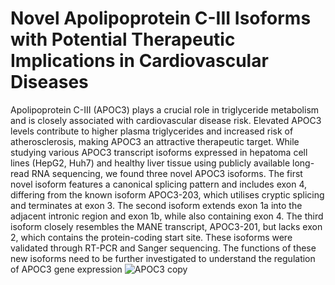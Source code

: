 # Novel Apolipoprotein C-III Isoforms with Potential Therapeutic Implications in Cardiovascular Diseases
Apolipoprotein C-III (APOC3) plays a crucial role in triglyceride metabolism and is closely associated with cardiovascular disease risk. Elevated APOC3 levels contribute to higher plasma triglycerides and increased risk of atherosclerosis, making APOC3 an attractive therapeutic target. While studying various APOC3 transcript isoforms expressed in hepatoma cell lines (HepG2, Huh7) and healthy liver tissue using publicly available long-read RNA sequencing, we found three novel APOC3 isoforms. The first novel isoform features a canonical splicing pattern and includes exon 4, differing from the known isoform APOC3-203, which utilises cryptic splicing and terminates at exon 3. The second isoform extends exon 1a into the adjacent intronic region and exon 1b, while also containing exon 4. The third isoform closely resembles the MANE transcript, APOC3-201, but lacks exon 2, which contains the protein-coding start site. These isoforms were validated through RT-PCR and Sanger sequencing. The functions of these new isoforms need to be further investigated to understand the regulation of APOC3 gene expression
![APOC3 copy](https://github.com/user-attachments/assets/bac658ea-3857-4fec-a5b5-b58199e10e3c)

